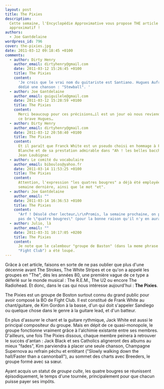 ```yaml
---
layout: post
title: The Pixies
description:
  Cette semaine, l'Encyclopédie Approximative vous propose THE article
  approximatif !
authors:
  - Joe Gantdelaine
wordpress_id: 796
cover: the-pixies.jpg
date: 2011-03-12 09:18:45 +0100
comments:
  - author: Dirty Henry
    author_email: dirtyhenry@gmail.com
    date: 2011-03-12 15:26:45 +0100
    title: The Pixies
    content:
      'Je crois que le vrai nom du guitariste est Santiano. Hugues Aufray lui a
      dédié une chanson : "Stewball". '
  - author: Joe Gantdelaine
    author_email: guiguilele@gmail.com
    date: 2011-03-12 15:28:59 +0100
    title: The Pixies
    content:
      Merci beaucoup pour ces précisions…il est un jour où nous reviendrons sur
      ce brave Hugues…
  - author: Dirty Henry
    author_email: dirtyhenry@gmail.com
    date: 2011-03-12 20:58:40 +0100
    title: The Pixies
    content:
      Et il paraît que Franck White est un pseudo choisi en hommage à Francis
      Blanche et de sa prestation admirable dans "Ah ! les belles bacchantes" de
      Jean Loubignac
  - author: Le comité du vocabulaire
    author_email: biboulos@yahoo.fr
    date: 2011-03-14 11:53:25 +0100
    title: The Pixies
    content:
      Attention, l'expression "les quatres bougres" a déjà été employée la
      semaine dernière, ainsi que le mot "et".
  - author: Joe Gantdelaine
    author_email: ""
    date: 2011-03-14 16:36:53 +0100
    title: The Pixies
    content:
      "Arf ! Désolé cher lecteur…\r\nPromis, la semaine prochaine, on parlera
      pas de \"quatre bougres\" (pour la bonne raison qu'il n'y en aura qu'un…)"
  - author: Julio, là
    author_email: ""
    date: 2011-03-31 10:17:05 +0200
    title: The Pixies
    content:
      Je note que le calembour "groupe de Baston" (dans la meme phrase que
      "Fight Club") a été loupé.
---
```


Grâce à cet article, faisons en sorte de ne pas oublier que plus d'une décennie
avant The Strokes, The White Stripes et ce qu'on a appelé les groupes en "The",
dès les années 80, une première vague de ce type a déferlé sur le monde musical
: The R.E.M., The U2 ou encore The Radiohead. Et donc, dans le cas qui nous
intéresse aujourd'hui : **The Pixies**.

The Pixies est un groupe de Boston surtout connu du grand public pour avoir
composé la BO de Fight Club. Il est constitué de Frank White au chant/guitare,
de Kim Gordon à la basse, d'un qui doit s'appeler Sandiego ou quelque chose dans
le genre à la guitare lead, et d'un batteur.

En plus d'assurer le chant et la guitare rythmique, Jack White est aussi le
principal compositeur du groupe. Mais en dépit de ce quasi-monopole, le groupe
fonctionne vraiment grâce à l'alchimie existante entre ses membres. D'ailleurs,
une fois The Pixies dissous, chaque membre peinera à retrouver le succès d'antan
: Jack Black et ses Catholics aligneront des albums au mieux "fades", Kim
parviendra à placer une seule chanson, Champagne Supernova au refrain péchu et
entêtant ("Slowly walking down the hall/Faster than a cannonball"), au sommet
des charts avec Breeders, le groupe formé avec sa sœur.

Ayant acquis un statut de _groupe culte_, les quatre bougres se réunissent
épisodiquement, le temps d'une tournée, principalement pour que chacun puisse
payer ses impôts.
